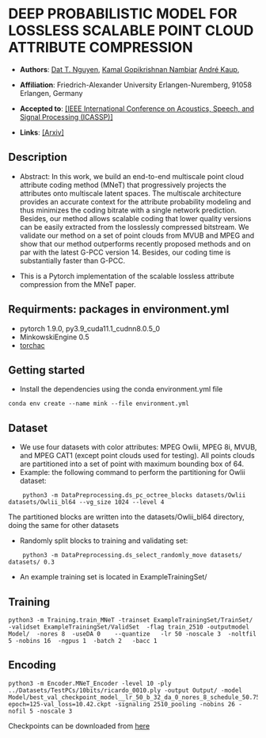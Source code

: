 # DEEP PROBABILISTIC MODEL FOR LOSSLESS SCALABLE POINT CLOUD ATTRIBUTE COMPRESSION
* **Authors**:
[Dat T. Nguyen](https://scholar.google.com/citations?hl=en&user=uqqqlGgAAAAJ),
[Kamal Gopikrishnan Nambiar](https://www.lms.tf.fau.de/person/nambiar-kamal-gopikrishnan/)
[André Kaup](https://scholar.google.de/citations?user=0En1UwQAAAAJ&hl=de),

* **Affiliation**: Friedrich-Alexander University Erlangen-Nuremberg, 91058 Erlangen, Germany

* **Accepted to**: [[IEEE International Conference on Acoustics, Speech, and Signal Processing (ICASSP)]](https://ieeexplore.ieee.org/xpl/conhome/1000002/all-proceedings)

* **Links**: [[Arxiv]](https://arxiv.org/abs/2303.06517)

## Description

- Abstract: In this work, we build an end-to-end multiscale point cloud attribute coding method (MNeT) that progressively projects the attributes onto multiscale latent spaces. The multiscale architecture provides an accurate context for the attribute probability modeling and thus minimizes the coding bitrate with a single network prediction. Besides, our method allows scalable coding that lower quality versions can be easily extracted from the losslessly compressed bitstream. We validate our method on a set of point clouds from MVUB and MPEG and show that our method outperforms recently proposed methods and on par with the latest G-PCC version 14. Besides, our coding time is substantially faster than G-PCC. 

- This is a Pytorch implementation of the scalable lossless attribute compression from the MNeT paper.

## Requirments: packages in environment.yml

- pytorch 1.9.0, py3.9_cuda11.1_cudnn8.0.5_0 
- MinkowskiEngine 0.5
- [torchac](https://github.com/fab-jul/torchac)

## Getting started
- Install the dependencies using the conda environment.yml file
```shell
conda env create --name mink --file environment.yml
```
## Dataset
- We use four datasets with color attributes: MPEG Owlii, MPEG 8i, MVUB, and MPEG CAT1 (except point clouds used for testing). All points clouds are partitioned into a set of point with maximum bounding box of 64. 
- Example: the following command to perform the partitioning for Owlii dataset: 
```
    python3 -m DataPreprocessing.ds_pc_octree_blocks datasets/Owlii datasets/Owlii_bl64 --vg_size 1024 --level 4 
```
The partitioned blocks are written into the datasets/Owlii_bl64 directory, doing the same for other datasets
- Randomly split blocks to training and validating set: 
``` 
    python3 -m DataPreprocessing.ds_select_randomly_move datasets/ datasets/ 0.3
``` 
- An example training set is located in ExampleTrainingSet/
## Training

    python3 -m Training.train_MNeT -trainset ExampleTrainingSet/TrainSet/  -validset ExampleTrainingSet/ValidSet  -flag train_2510 -outputmodel Model/  -nores 8  -useDA 0    --quantize   -lr 50 -noscale 3  -noltfil 5 -nobins 16  -ngpus 1  -batch 2   -bacc 1

## Encoding

    python3 -m Encoder.MNeT_Encoder -level 10 -ply  ../Datasets/TestPCs/10bits/ricardo_0010.ply -output Output/ -model Model/best_val_checkpoint_model__lr_50_b_32_da_0_nores_8_schedule_50.75_nobins_26_noltfil_5-epoch=125-val_loss=10.42.ckpt -signaling 2510_pooling -nobins 26 -nofil 5 -noscale 3

Checkpoints can be downloaded from [here](https://faubox.rrze.uni-erlangen.de/getlink/fiJLJVHMvF5dRsGoNgWkJt/)



